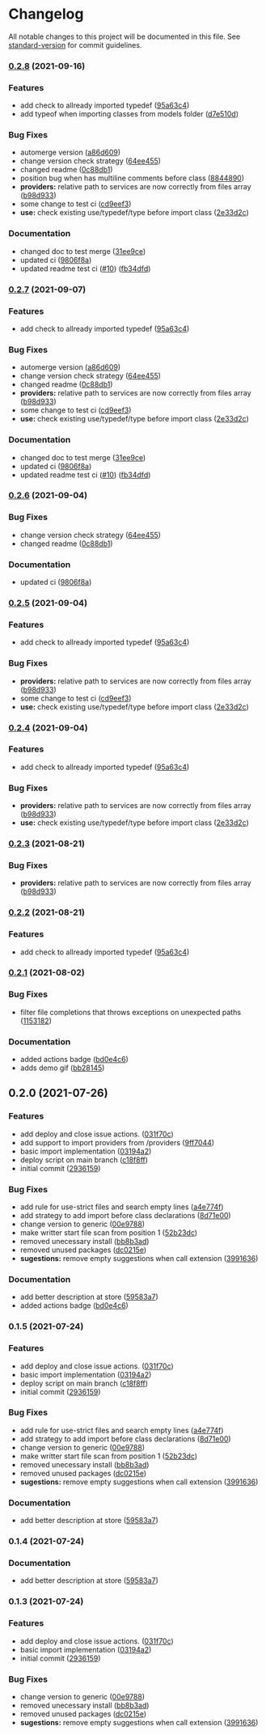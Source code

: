 # Changelog

All notable changes to this project will be documented in this file. See [standard-version](https://github.com/conventional-changelog/standard-version) for commit guidelines.

### [0.2.8](https://github.com/vinicioslc/adonis4-tools/compare/v0.2.1...v0.2.8) (2021-09-16)


### Features

* add check to allready imported typedef ([95a63c4](https://github.com/vinicioslc/adonis4-tools/commits/95a63c4ff9481416d8720b58745d27c995e589fc))
* add typeof when importing classes from models folder ([d7e510d](https://github.com/vinicioslc/adonis4-tools/commits/d7e510d31890640db55aac3f7176dc9f6833deb8))


### Bug Fixes

* automerge version ([a86d609](https://github.com/vinicioslc/adonis4-tools/commits/a86d609448663e4b3825cdaa69b49cc1137590e6))
* change version check strategy ([64ee455](https://github.com/vinicioslc/adonis4-tools/commits/64ee455fce268b00afb7a5395b6e7e81d87eb929))
* changed readme ([0c88db1](https://github.com/vinicioslc/adonis4-tools/commits/0c88db17d13db9bf0a4c5dd195649c37ecb56c09))
* position bug when has multiline comments before class ([8844890](https://github.com/vinicioslc/adonis4-tools/commits/8844890e56bb2583d57f8f38abbb79d0ba4093f6))
* **providers:** relative path to services are now correctly from files array ([b98d933](https://github.com/vinicioslc/adonis4-tools/commits/b98d933f3e3766d59f0db5213a40b97bf0af8fbd))
* some change to test ci ([cd9eef3](https://github.com/vinicioslc/adonis4-tools/commits/cd9eef33aeeefa9765e8f6a9697762961caa6e78))
* **use:** check existing use/typedef/type before import class ([2e33d2c](https://github.com/vinicioslc/adonis4-tools/commits/2e33d2c1c19a489a53ca8602bcd746007567c28d))


### Documentation

* changed doc to test merge ([31ee9ce](https://github.com/vinicioslc/adonis4-tools/commits/31ee9ceb7475c7330a5a46febce5a9805aaf2098))
* updated ci ([9806f8a](https://github.com/vinicioslc/adonis4-tools/commits/9806f8a345676bf0bebe5bb6bafe3d3caeee181f))
* updated readme test ci ([#10](https://github.com/vinicioslc/adonis4-tools/issues/10)) ([fb34dfd](https://github.com/vinicioslc/adonis4-tools/commits/fb34dfd78a2177c306146e946a05aa7c73cd8c93))

### [0.2.7](https://github.com/vinicioslc/adonis4-tools/compare/v0.2.1...v0.2.7) (2021-09-07)


### Features

* add check to allready imported typedef ([95a63c4](https://github.com/vinicioslc/adonis4-tools/commits/95a63c4ff9481416d8720b58745d27c995e589fc))


### Bug Fixes

* automerge version ([a86d609](https://github.com/vinicioslc/adonis4-tools/commits/a86d609448663e4b3825cdaa69b49cc1137590e6))
* change version check strategy ([64ee455](https://github.com/vinicioslc/adonis4-tools/commits/64ee455fce268b00afb7a5395b6e7e81d87eb929))
* changed readme ([0c88db1](https://github.com/vinicioslc/adonis4-tools/commits/0c88db17d13db9bf0a4c5dd195649c37ecb56c09))
* **providers:** relative path to services are now correctly from files array ([b98d933](https://github.com/vinicioslc/adonis4-tools/commits/b98d933f3e3766d59f0db5213a40b97bf0af8fbd))
* some change to test ci ([cd9eef3](https://github.com/vinicioslc/adonis4-tools/commits/cd9eef33aeeefa9765e8f6a9697762961caa6e78))
* **use:** check existing use/typedef/type before import class ([2e33d2c](https://github.com/vinicioslc/adonis4-tools/commits/2e33d2c1c19a489a53ca8602bcd746007567c28d))


### Documentation

* changed doc to test merge ([31ee9ce](https://github.com/vinicioslc/adonis4-tools/commits/31ee9ceb7475c7330a5a46febce5a9805aaf2098))
* updated ci ([9806f8a](https://github.com/vinicioslc/adonis4-tools/commits/9806f8a345676bf0bebe5bb6bafe3d3caeee181f))
* updated readme test ci ([#10](https://github.com/vinicioslc/adonis4-tools/issues/10)) ([fb34dfd](https://github.com/vinicioslc/adonis4-tools/commits/fb34dfd78a2177c306146e946a05aa7c73cd8c93))

### [0.2.6](https://github.com/vinicioslc/adonis4-tools/compare/v0.2.5...v0.2.6) (2021-09-04)


### Bug Fixes

* change version check strategy ([64ee455](https://github.com/vinicioslc/adonis4-tools/commits/64ee455fce268b00afb7a5395b6e7e81d87eb929))
* changed readme ([0c88db1](https://github.com/vinicioslc/adonis4-tools/commits/0c88db17d13db9bf0a4c5dd195649c37ecb56c09))


### Documentation

* updated ci ([9806f8a](https://github.com/vinicioslc/adonis4-tools/commits/9806f8a345676bf0bebe5bb6bafe3d3caeee181f))

### [0.2.5](https://github.com/vinicioslc/adonis4-tools/compare/v0.2.1...v0.2.5) (2021-09-04)


### Features

* add check to allready imported typedef ([95a63c4](https://github.com/vinicioslc/adonis4-tools/commits/95a63c4ff9481416d8720b58745d27c995e589fc))


### Bug Fixes

* **providers:** relative path to services are now correctly from files array ([b98d933](https://github.com/vinicioslc/adonis4-tools/commits/b98d933f3e3766d59f0db5213a40b97bf0af8fbd))
* some change to test ci ([cd9eef3](https://github.com/vinicioslc/adonis4-tools/commits/cd9eef33aeeefa9765e8f6a9697762961caa6e78))
* **use:** check existing use/typedef/type before import class ([2e33d2c](https://github.com/vinicioslc/adonis4-tools/commits/2e33d2c1c19a489a53ca8602bcd746007567c28d))

### [0.2.4](https://github.com/vinicioslc/adonis4-tools/compare/v0.2.1...v0.2.4) (2021-09-04)


### Features

* add check to allready imported typedef ([95a63c4](https://github.com/vinicioslc/adonis4-tools/commits/95a63c4ff9481416d8720b58745d27c995e589fc))


### Bug Fixes

* **providers:** relative path to services are now correctly from files array ([b98d933](https://github.com/vinicioslc/adonis4-tools/commits/b98d933f3e3766d59f0db5213a40b97bf0af8fbd))
* **use:** check existing use/typedef/type before import class ([2e33d2c](https://github.com/vinicioslc/adonis4-tools/commits/2e33d2c1c19a489a53ca8602bcd746007567c28d))

### [0.2.3](https://github.com/vinicioslc/adonis4-tools/compare/v0.2.2...v0.2.3) (2021-08-21)


### Bug Fixes

* **providers:** relative path to services are now correctly from files array ([b98d933](https://github.com/vinicioslc/adonis4-tools/commits/b98d933f3e3766d59f0db5213a40b97bf0af8fbd))

### [0.2.2](https://github.com/vinicioslc/adonis4-tools/compare/v0.2.1...v0.2.2) (2021-08-21)


### Features

* add check to allready imported typedef ([95a63c4](https://github.com/vinicioslc/adonis4-tools/commits/95a63c4ff9481416d8720b58745d27c995e589fc))

### [0.2.1](https://github.com/vinicioslc/adonis4-tools/compare/v0.1.5...v0.2.1) (2021-08-02)

### Bug Fixes

* filter file completions that throws exceptions on unexpected paths ([1153182](https://github.com/vinicioslc/adonis4-tools/commits/11531826186b301ab35f73e8be15c2d4a432cff8))


### Documentation

* added actions badge ([bd0e4c6](https://github.com/vinicioslc/adonis4-tools/commits/bd0e4c65b7161818189e8ed2fae00a09ec4ca615))
* adds demo gif ([bb28145](https://github.com/vinicioslc/adonis4-tools/commits/bb28145691de5798958c577d31aaa458c26ab203))

## 0.2.0 (2021-07-26)


### Features

* add deploy and close issue actions. ([031f70c](https://github.com/vinicioslc/adonis4-tools/commits/031f70cc57618cd47e02d1aec78f0f9f7921f1b2))
* add support to import providers from /providers ([9ff7044](https://github.com/vinicioslc/adonis4-tools/commits/9ff7044a0d05a8b2f56f836b0205d10e1652448c))
* basic import implementation ([03194a2](https://github.com/vinicioslc/adonis4-tools/commits/03194a2586630b185b03c0bf76397dfd96e90ea7))
* deploy script on main branch ([c18f8ff](https://github.com/vinicioslc/adonis4-tools/commits/c18f8fff6585c774488d54d6b02514e690f1fb02))
* initial commit ([2936159](https://github.com/vinicioslc/adonis4-tools/commits/29361596d33b15855c65770c3554b885d337684d))


### Bug Fixes

* add rule for use-strict files and search empty lines ([a4e774f](https://github.com/vinicioslc/adonis4-tools/commits/a4e774f9ec82042a3e2c7738cd1e2171423b218e))
* add strategy to add import before class declarations ([8d71e00](https://github.com/vinicioslc/adonis4-tools/commits/8d71e001ce855339b4bdf92c90a5b6485f26cb59))
* change version to generic ([00e9788](https://github.com/vinicioslc/adonis4-tools/commits/00e97883df629ecbb1fcb2cf48a59b96b3cd50e6))
* make writter start file scan from position 1 ([52b23dc](https://github.com/vinicioslc/adonis4-tools/commits/52b23dcb2da1831abd063c8b14a6a500504b7577))
* removed unecessary install ([bb8b3ad](https://github.com/vinicioslc/adonis4-tools/commits/bb8b3ad8df0112e2911fa7d6e3f6c4382c93f026))
* removed unused packages ([dc0215e](https://github.com/vinicioslc/adonis4-tools/commits/dc0215e67140be30dd3bc84cc2cc302b00ed14b0))
* **sugestions:** remove empty suggestions when call extension ([3991636](https://github.com/vinicioslc/adonis4-tools/commits/399163695b045bbf65491e26bd29b370d458be19))


### Documentation

* add better description at store ([59583a7](https://github.com/vinicioslc/adonis4-tools/commits/59583a7a1abe6750a15e2bf76e894e14783b8cd3))
* added actions badge ([bd0e4c6](https://github.com/vinicioslc/adonis4-tools/commits/bd0e4c65b7161818189e8ed2fae00a09ec4ca615))

### 0.1.5 (2021-07-24)

### Features

- add deploy and close issue actions. ([031f70c](https://github.com/vinicioslc/adonis4-tools/commits/031f70cc57618cd47e02d1aec78f0f9f7921f1b2))
- basic import implementation ([03194a2](https://github.com/vinicioslc/adonis4-tools/commits/03194a2586630b185b03c0bf76397dfd96e90ea7))
- deploy script on main branch ([c18f8ff](https://github.com/vinicioslc/adonis4-tools/commits/c18f8fff6585c774488d54d6b02514e690f1fb02))
- initial commit ([2936159](https://github.com/vinicioslc/adonis4-tools/commits/29361596d33b15855c65770c3554b885d337684d))

### Bug Fixes

- add rule for use-strict files and search empty lines ([a4e774f](https://github.com/vinicioslc/adonis4-tools/commits/a4e774f9ec82042a3e2c7738cd1e2171423b218e))
- add strategy to add import before class declarations ([8d71e00](https://github.com/vinicioslc/adonis4-tools/commits/8d71e001ce855339b4bdf92c90a5b6485f26cb59))
- change version to generic ([00e9788](https://github.com/vinicioslc/adonis4-tools/commits/00e97883df629ecbb1fcb2cf48a59b96b3cd50e6))
- make writter start file scan from position 1 ([52b23dc](https://github.com/vinicioslc/adonis4-tools/commits/52b23dcb2da1831abd063c8b14a6a500504b7577))
- removed unecessary install ([bb8b3ad](https://github.com/vinicioslc/adonis4-tools/commits/bb8b3ad8df0112e2911fa7d6e3f6c4382c93f026))
- removed unused packages ([dc0215e](https://github.com/vinicioslc/adonis4-tools/commits/dc0215e67140be30dd3bc84cc2cc302b00ed14b0))
- **sugestions:** remove empty suggestions when call extension ([3991636](https://github.com/vinicioslc/adonis4-tools/commits/399163695b045bbf65491e26bd29b370d458be19))

### Documentation

- add better description at store ([59583a7](https://github.com/vinicioslc/adonis4-tools/commits/59583a7a1abe6750a15e2bf76e894e14783b8cd3))

### 0.1.4 (2021-07-24)

### Documentation

- add better description at store ([59583a7](https://github.com/vinicioslc/adonis4-tools/commits/59583a7a1abe6750a15e2bf76e894e14783b8cd3))

### 0.1.3 (2021-07-24)

### Features

- add deploy and close issue actions. ([031f70c](https://github.com/vinicioslc/adonis4-tools/commits/031f70cc57618cd47e02d1aec78f0f9f7921f1b2))
- basic import implementation ([03194a2](https://github.com/vinicioslc/adonis4-tools/commits/03194a2586630b185b03c0bf76397dfd96e90ea7))
- initial commit ([2936159](https://github.com/vinicioslc/adonis4-tools/commits/29361596d33b15855c65770c3554b885d337684d))

### Bug Fixes

- change version to generic ([00e9788](https://github.com/vinicioslc/adonis4-tools/commits/00e97883df629ecbb1fcb2cf48a59b96b3cd50e6))
- removed unecessary install ([bb8b3ad](https://github.com/vinicioslc/adonis4-tools/commits/bb8b3ad8df0112e2911fa7d6e3f6c4382c93f026))
- removed unused packages ([dc0215e](https://github.com/vinicioslc/adonis4-tools/commits/dc0215e67140be30dd3bc84cc2cc302b00ed14b0))
- **sugestions:** remove empty suggestions when call extension ([3991636](https://github.com/vinicioslc/adonis4-tools/commits/399163695b045bbf65491e26bd29b370d458be19))
